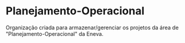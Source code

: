 # Planejamento-Operacional
Organização criada para armazenar/gerenciar os projetos da área de "Planejamento-Operacional" da Eneva.
